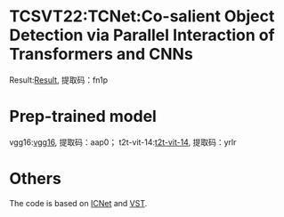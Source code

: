 # TCSVT22:TCNet:Co-salient Object Detection via Parallel Interaction of Transformers and CNNs
Result:[Result](https://pan.baidu.com/s/1L7s1Gi1RADzaKLwuSFITRg), 提取码：fn1p 
# Prep-trained model
vgg16:[vgg16](https://pan.baidu.com/s/1jiTLv8oO8R7eVsdWPOf2ZQ), 提取码：aap0；
t2t-vit-14:[t2t-vit-14](https://pan.baidu.com/s/1fejkFf_bRvTJkzJxfWQsYg), 提取码：yrlr

# Others
The code is based on [ICNet](https://github.com/blanclist/ICNet) and [VST](https://github.com/nnizhang/VST).
